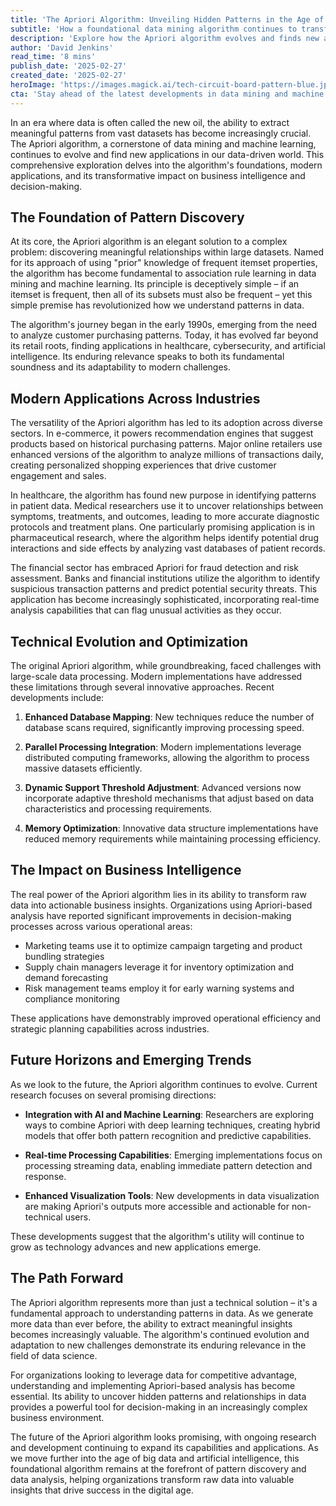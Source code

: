 ```yaml
---
title: 'The Apriori Algorithm: Unveiling Hidden Patterns in the Age of Big Data'
subtitle: 'How a foundational data mining algorithm continues to transform business intelligence'
description: 'Explore how the Apriori algorithm evolves and finds new applications in our data-driven world, transforming business intelligence by extracting meaningful patterns from vast datasets. Learn about its journey from retail analysis to modern uses in healthcare, cybersecurity, and AI.'
author: 'David Jenkins'
read_time: '8 mins'
publish_date: '2025-02-27'
created_date: '2025-02-27'
heroImage: 'https://images.magick.ai/tech-circuit-board-pattern-blue.jpg'
cta: 'Stay ahead of the latest developments in data mining and machine learning algorithms. Follow us on LinkedIn for regular updates on technological innovations and their practical applications in business intelligence.'
---
```


In an era where data is often called the new oil, the ability to extract meaningful patterns from vast datasets has become increasingly crucial. The Apriori algorithm, a cornerstone of data mining and machine learning, continues to evolve and find new applications in our data-driven world. This comprehensive exploration delves into the algorithm's foundations, modern applications, and its transformative impact on business intelligence and decision-making.

## The Foundation of Pattern Discovery

At its core, the Apriori algorithm is an elegant solution to a complex problem: discovering meaningful relationships within large datasets. Named for its approach of using "prior" knowledge of frequent itemset properties, the algorithm has become fundamental to association rule learning in data mining and machine learning. Its principle is deceptively simple – if an itemset is frequent, then all of its subsets must also be frequent – yet this simple premise has revolutionized how we understand patterns in data.

The algorithm's journey began in the early 1990s, emerging from the need to analyze customer purchasing patterns. Today, it has evolved far beyond its retail roots, finding applications in healthcare, cybersecurity, and artificial intelligence. Its enduring relevance speaks to both its fundamental soundness and its adaptability to modern challenges.

## Modern Applications Across Industries

The versatility of the Apriori algorithm has led to its adoption across diverse sectors. In e-commerce, it powers recommendation engines that suggest products based on historical purchasing patterns. Major online retailers use enhanced versions of the algorithm to analyze millions of transactions daily, creating personalized shopping experiences that drive customer engagement and sales.

In healthcare, the algorithm has found new purpose in identifying patterns in patient data. Medical researchers use it to uncover relationships between symptoms, treatments, and outcomes, leading to more accurate diagnostic protocols and treatment plans. One particularly promising application is in pharmaceutical research, where the algorithm helps identify potential drug interactions and side effects by analyzing vast databases of patient records.

The financial sector has embraced Apriori for fraud detection and risk assessment. Banks and financial institutions utilize the algorithm to identify suspicious transaction patterns and predict potential security threats. This application has become increasingly sophisticated, incorporating real-time analysis capabilities that can flag unusual activities as they occur.

## Technical Evolution and Optimization

The original Apriori algorithm, while groundbreaking, faced challenges with large-scale data processing. Modern implementations have addressed these limitations through several innovative approaches. Recent developments include:

1. **Enhanced Database Mapping**: New techniques reduce the number of database scans required, significantly improving processing speed.

2. **Parallel Processing Integration**: Modern implementations leverage distributed computing frameworks, allowing the algorithm to process massive datasets efficiently.

3. **Dynamic Support Threshold Adjustment**: Advanced versions now incorporate adaptive threshold mechanisms that adjust based on data characteristics and processing requirements.

4. **Memory Optimization**: Innovative data structure implementations have reduced memory requirements while maintaining processing efficiency.

## The Impact on Business Intelligence

The real power of the Apriori algorithm lies in its ability to transform raw data into actionable business insights. Organizations using Apriori-based analysis have reported significant improvements in decision-making processes across various operational areas:

- Marketing teams use it to optimize campaign targeting and product bundling strategies
- Supply chain managers leverage it for inventory optimization and demand forecasting
- Risk management teams employ it for early warning systems and compliance monitoring

These applications have demonstrably improved operational efficiency and strategic planning capabilities across industries.

## Future Horizons and Emerging Trends

As we look to the future, the Apriori algorithm continues to evolve. Current research focuses on several promising directions:

- **Integration with AI and Machine Learning**: Researchers are exploring ways to combine Apriori with deep learning techniques, creating hybrid models that offer both pattern recognition and predictive capabilities.

- **Real-time Processing Capabilities**: Emerging implementations focus on processing streaming data, enabling immediate pattern detection and response.

- **Enhanced Visualization Tools**: New developments in data visualization are making Apriori's outputs more accessible and actionable for non-technical users.

These developments suggest that the algorithm's utility will continue to grow as technology advances and new applications emerge.

## The Path Forward

The Apriori algorithm represents more than just a technical solution – it's a fundamental approach to understanding patterns in data. As we generate more data than ever before, the ability to extract meaningful insights becomes increasingly valuable. The algorithm's continued evolution and adaptation to new challenges demonstrate its enduring relevance in the field of data science.

For organizations looking to leverage data for competitive advantage, understanding and implementing Apriori-based analysis has become essential. Its ability to uncover hidden patterns and relationships in data provides a powerful tool for decision-making in an increasingly complex business environment.

The future of the Apriori algorithm looks promising, with ongoing research and development continuing to expand its capabilities and applications. As we move further into the age of big data and artificial intelligence, this foundational algorithm remains at the forefront of pattern discovery and data analysis, helping organizations transform raw data into valuable insights that drive success in the digital age.
